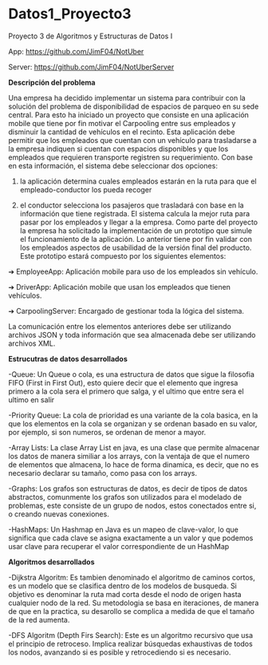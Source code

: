 # Datos1_Proyecto3
Proyecto 3 de Algoritmos y Estructuras de Datos I

App:
https://github.com/JimF04/NotUber

Server:
https://github.com/JimF04/NotUberServer

**Descripción del problema**

Una empresa ha decidido implementar un sistema para contribuir con la solución del problema de
disponibilidad de espacios de parqueo en su sede central. Para esto ha iniciado un proyecto que
consiste en una aplicación mobile que tiene por fin motivar el Carpooling entre sus empleados y
disminuir la cantidad de vehículos en el recinto.
Esta aplicación debe permitir que los empleados que cuentan con un vehículo para trasladarse a la
empresa indiquen si cuentan con espacios disponibles y que los empleados que requieren transporte
registren su requerimiento. Con base en esta información, el sistema debe seleccionar dos opciones:

1. la aplicación determina cuales empleados estarán en la ruta para que el empleado-conductor
los pueda recoger

3. el conductor selecciona los pasajeros que trasladará con base en la información que tiene
registrada. El sistema calcula la mejor ruta para pasar por los empleados y llegar a la empresa.
Como parte del proyecto la empresa ha solicitado la implementación de un prototipo que simule el
funcionamiento de la aplicación. Lo anterior tiene por fin validar con los empleados aspectos de
usabilidad de la versión final del producto.
Este prototipo estará compuesto por los siguientes elementos:

➔ EmployeeApp: Aplicación mobile para uso de los empleados sin vehículo.

➔ DriverApp: Aplicación mobile que usan los empleados que tienen vehículos.

➔ CarpoolingServer: Encargado de gestionar toda la lógica del sistema.

La comunicación entre los elementos anteriores debe ser utilizando archivos JSON y toda información
que sea almacenada debe ser utilizando archivos XML.

**Estrucutras de datos desarrollados**

-Queue:
Un Queue o cola, es una estructura de datos que sigue  la filosofia FIFO (First in First Out), esto quiere decir que el elemento que ingresa primero a la cola sera el primero que salga, y el ultimo que entre sera el ultimo en salir

-Priority Queue: La cola de prioridad es una variante de la cola basica, en la que los elementos en la cola se organizan y se ordenan basado en su valor, por ejemplo, si son numeros, se ordenan de menor a mayor.

-Array Lists: La clase Array List en java, es una clase que permite almacenar los datos de manera similiar a los arrays, con la ventaja de que el numero de elementos que almacena, lo hace de forma dinamica, es decir, que no es necesario declarar su tamaño, como pasa con los arrays.

-Graphs: Los grafos son estructuras de datos, es decir de tipos de datos abstractos, comunmente los grafos son utilizados para el modelado de problemas, este consiste de un grupo de nodos, estos conectados entre si, o creando nuevas conexiones.


-HashMaps: Un Hashmap en Java es un mapeo de clave-valor, lo que significa que cada clave se asigna exactamente a un valor y que podemos usar clave para recuperar el valor correspondiente de un HashMap



**Algoritmos desarrollados**

-Dijkstra Algoritm: Es tambien denominado el algoritmo de caminos cortos, es un modelo que se clasifica dentro de los modelos de busqueda. Si objetivo es denominar la ruta mad corta desde el nodo de origen hasta cualquier nodo de la red. Su metodologia se basa en iteraciones, de manera de que en la practica, su desarollo se complica a medida de que el tamaño de la red aumenta.

-DFS Algoritm (Depth Firs Search): Este es un algoritmo recursivo que usa el principio de retroceso. Implica realizar búsquedas exhaustivas de todos los nodos, avanzando si es posible y retrocediendo si es necesario.



